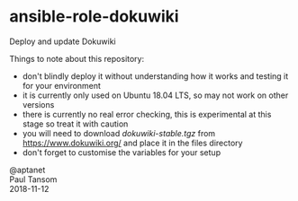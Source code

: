 # ansible-role-dokuwiki
Deploy and update Dokuwiki

Things to note about this repository:

- don't blindly deploy it without understanding how it works and testing it for your environment
- it is currently only used on Ubuntu 18.04 LTS, so may not work on other versions
- there is currently no real error checking, this is experimental at this stage so treat it with caution
- you will need to download _dokuwiki-stable.tgz_ from https://www.dokuwiki.org/ and place it in the files directory
- don't forget to customise the variables for your setup

@aptanet  
Paul Tansom  
2018-11-12  
